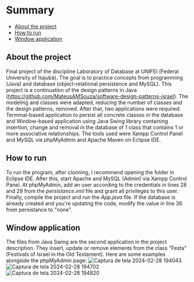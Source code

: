  # Summary
 * [About the project](#about-the-project)
 * [How to run](#how-to-run)
 * [Window application](#window-application)

## About the project
Final project of the discipline Laboratory of Database at UNIFEI (Federal University of Itajubá). The goal is to practice concepts from programming (Java) and database 
(object-relational persistence and MySQL). This project is a continuation of the design patterns in Java (https://github.com/MateusAMSouza/software-design-patterns-israel).
The modeling and classes were adapted, reducing the number of classes and the design patterns, removed. After that, two applications were required: Terminal-based 
application to persist all concrete classes in the database and Window-based application using Java Swing library containing insertion, change and removal in the database 
of 1 class that contains 1 or more associative relationships.
The tools used were Xampp Control Panel and MySQL via phpMyAdmin and Apache Maven on Eclipse IDE.

## How to run
To run the program, after clonning, I recommend opening the folder in Eclipse IDE. After this, start Apache and MySQL (Admin) via Xampp Control Panel. At phpMyAdmin, add an 
user according to the credentials in lines 28 and 29 from the _persistance.xml_ file and grant all privileges to this user. Finally, compile the project and run the _App.java_
file. If the database is already created and you're updating the code, modify the value in line 36 from persistance to "none". 

## Window application
The files from Java Swing are the second application in the project description. They insert, update or remove elements from the class "Festa" (Festivals of Israel in the Old 
Testament). Here are some examples alongside the phpMyAdmin page:
![Captura de tela 2024-02-28 194043](https://github.com/MateusAMSouza/database-mysql-israel/assets/95110193/57ef351a-fcc5-4f1a-ad15-50d21521ccc7)
![Captura de tela 2024-02-28 194702](https://github.com/MateusAMSouza/database-mysql-israel/assets/95110193/ab806b00-63af-4afa-ad2e-c037897870ae)
![Captura de tela 2024-02-28 194820](https://github.com/MateusAMSouza/database-mysql-israel/assets/95110193/dfc1c968-feee-4888-afab-f719ff34836d)
